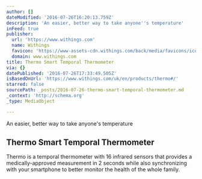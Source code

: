```yaml
---
author: []
dateModified: '2016-07-26T16:20:13.759Z'
description: 'An easier, better way to take anyone''s temperature'
inFeed: true
publisher:
  url: 'https://www.withings.com'
  name: Withings
  favicon: 'https://www-assets-cdn.withings.com/back/media/favicons/icon152.png'
  domain: www.withings.com
title: Thermo Smart Temporal Thermometer
via: {}
datePublished: '2016-07-26T17:33:49.505Z'
isBasedOnUrl: 'https://www.withings.com/uk/en/products/thermo#/'
starred: false
sourcePath: _posts/2016-07-26-thermo-smart-temporal-thermometer.md
_context: 'http://schema.org'
_type: MediaObject

---
```

An easier, better way to take anyone's temperature

<article style=""><h1>Thermo Smart Temporal Thermometer</h1><p>Thermo is a temporal thermometer with 16 infrared sensors that provides a medically-approved measurement in 2 seconds while also synchronizing with your smartphone to better monitor the health of the whole family.</p></article>